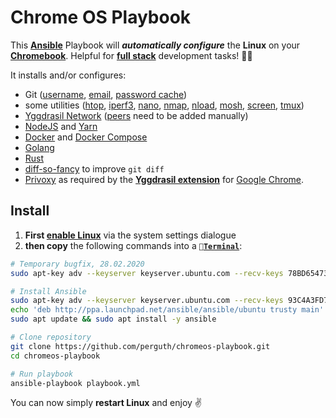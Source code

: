 # Chrome OS Playbook

This **[Ansible](https://www.ansible.com/)** Playbook will ***automatically configure*** the **Linux** on your **[Chromebook](https://www.google.com/chromebook/shop/)**. Helpful for **[full stack](https://g.co/kgs/3YJzcA)** development tasks! 👨‍💻

It installs and/or configures:

- Git ([username](https://help.github.com/en/github/using-git/setting-your-username-in-git), [email](https://help.github.com/en/github/setting-up-and-managing-your-github-user-account/setting-your-commit-email-address), [password cache](https://help.github.com/en/github/using-git/caching-your-github-password-in-git))
- some utilities ([htop](https://hisham.hm/htop/), [iperf3](https://iperf.fr/), [nano](https://www.nano-editor.org/), [nmap](https://nmap.org/), [nload](https://github.com/rolandriegel/nload), [mosh](https://mosh.org/), [screen](https://www.gnu.org/software/screen/), [tmux](https://github.com/tmux/tmux/wiki))
- [Yggdrasil Network](https://yggdrasil-network.github.io/) ([peers](https://github.com/yggdrasil-network/public-peers) need to be added manually)
- [NodeJS](https://nodejs.org/) and [Yarn](https://yarnpkg.com/)
- [Docker](https://www.docker.com/) and [Docker Compose](https://docs.docker.com/compose/)
- [Golang](https://golang.org/)
- [Rust](https://www.rust-lang.org/)
- [diff-so-fancy](https://github.com/so-fancy/diff-so-fancy) to improve `git diff`
- [Privoxy](https://www.privoxy.org/) as required by the **[Yggdrasil extension](https://github.com/perguth/yggdrasil-chromeos)** for [Google Chrome](https://www.google.com/chrome/).

## Install

1. **First [enable Linux](https://support.google.com/chromebook/answer/9145439?hl=en)** via the system settings dialogue
1. **then copy** the following commands into a `🔣`**[`Terminal`](https://support.google.com/chromebook/thread/565904)**:

```bash
# Temporary bugfix, 28.02.2020
sudo apt-key adv --keyserver keyserver.ubuntu.com --recv-keys 78BD65473CB3BD13

# Install Ansible
sudo apt-key adv --keyserver keyserver.ubuntu.com --recv-keys 93C4A3FD7BB9C367
echo 'deb http://ppa.launchpad.net/ansible/ansible/ubuntu trusty main' | sudo tee /etc/apt/sources.list.d/ansible.list
sudo apt update && sudo apt install -y ansible

# Clone repository
git clone https://github.com/perguth/chromeos-playbook.git
cd chromeos-playbook

# Run playbook
ansible-playbook playbook.yml
```

You can now simply **restart Linux** and enjoy ✌️
